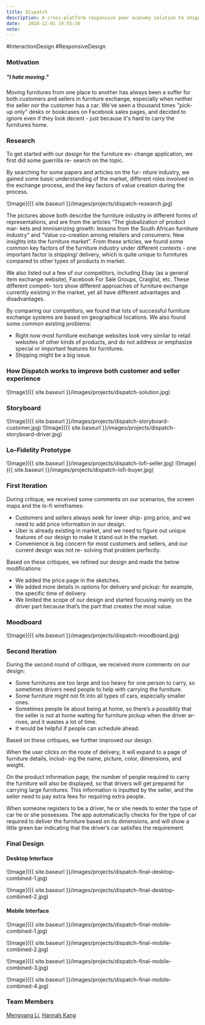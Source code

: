 ```yaml
---
title: Dispatch
description: A cross-platform responsive peer economy solution to shipping problems in furniture exchange
date:   2018-12-01 19:55:16
note: 
---
```


\#InteractionDesign \#ResponsiveDesign

### Motivation 

##### "I hate moving."

Moving furnitures from one place to another has always been a suffer for both customers and sellers in furniture exchange, especially when neither the seller nor the customer has a car. We've seen a thousand times "pick-up only" desks or bookcases on Facebook sales pages, and decided to ignore even if they look decent - just because it's hard to carry the furnitures home.

### Research

To get started with our design for the furniture ex- change application, we first did some guerrilla re- search on the topic.

By searching for some papers and articles on the fur- niture industry, we gained some basic understanding of the market, different roles involved in the exchange process, and the key factors of value creation during the process.

![Image]({{ site.baseurl }}/images/projects/dispatch-research.jpg)

The pictures above both describe the furniture industry in different forms of representations, and are from the articles “The globalization of product mar- kets and immiserizing growth: lessons from the South African furniture industry“ and “Value co-creation among retailers and consumers: New insights into the furniture market”. From these articles, we found some common key factors of the furniture industry under different contexts - one important factor is shipping/ delivery, which is quite unique to furnitures compared to other types of products in market.

We also listed out a few of our competitors, including Ebay (as a general item exchange website), Facebook For Sale Groups, Craiglist, etc. These different competi- tors show different approaches of furniture exchange currently existing in the market, yet all have different advantages and disadvantages.

By comparing our competitors, we found that lots of successful furniture exchange systems are based on geographical locations. We also found some common existing problems:

* Right now most furniture exchange websites look very similar to retail websites of other kinds of products, and do not address or emphasize special or important features for furnitures.
* Shipping might be a big issue.

### How Dispatch works to improve both customer and seller experience

![Image]({{ site.baseurl }}/images/projects/dispatch-solution.jpg)

### Storyboard

![Image]({{ site.baseurl }}/images/projects/dispatch-storyboard-customer.jpg)
![Image]({{ site.baseurl }}/images/projects/dispatch-storyboard-driver.jpg)

### Lo-Fidelity Prototype

![Image]({{ site.baseurl }}/images/projects/dispatch-lofi-seller.jpg)
![Image]({{ site.baseurl }}/images/projects/dispatch-lofi-buyer.jpg)

### First Iteration

During critique, we received some comments on our scenarios, the screen maps and the lo-fi wireframes:

* Customers and sellers always seek for lower ship- ping price, and we need to add price information in our design.
* Uber is already existing in market, and we need to figure out unique features of our design to make it stand out in the market.
* Convenience is big concern for most customers and sellers, and our current design was not re- solving that problem perfectly.

Based on these critiques, we refined our design and made the below modifications:

* We added the price page in the sketches.
* We added more details in options for delivery and pickup: for example, the specific time of delivery.
* We limited the scope of our design and started focusing mainly on the driver part because that’s the part that creates the most value.

### Moodboard

![Image]({{ site.baseurl }}/images/projects/dispatch-moodboard.jpg)

### Second Iteration

During the second round of critique, we received more comments on our design:

* Some furnitures are too large and too heavy for one person to carry, so sometimes drivers need people to help with carrying the furniture.
* Some furniture might not fit into all types of cars, especially smaller ones.
* Sometimes people lie about being at home, so there’s a possiblity that the seller is not at home waiting for furniture pickup when the driver ar- rives, and it wastes a lot of time.
* It would be helpful if people can schedule ahead.

Based on these critiques, we further improved our design.

When the user clicks on the route of delivery, it will expand to a page of furniture details, includ- ing the name, picture, color, dimensions, and weight.

On the product information page, the number of people required to carry the furniture will also be displayed, so that drivers will get prepared for carrying large furnitures. This information is inputted by the seller, and the seller need to pay extra fees for requiring extra people.

When someone registers to be a driver, he or she needs to enter the type of car he or she possesses. The app automaticaclly checks for the type
of car required to deliver the furniture based on its dimensions, and will show a little green bar indicating that the driver’s car satisfies the requirement.

### Final Design

#### Desktop Interface

![Image]({{ site.baseurl }}/images/projects/dispatch-final-desktop-combined-1.jpg)

![Image]({{ site.baseurl }}/images/projects/dispatch-final-desktop-combined-2.jpg)

#### Mobile Interface

![Image]({{ site.baseurl }}/images/projects/dispatch-final-mobile-combined-1.jpg)

![Image]({{ site.baseurl }}/images/projects/dispatch-final-mobile-combined-2.jpg)

![Image]({{ site.baseurl }}/images/projects/dispatch-final-mobile-combined-3.jpg)

![Image]({{ site.baseurl }}/images/projects/dispatch-final-mobile-combined-4.jpg)

### Team Members

[Mengyang Li](https://www.mengyang.space/), [Hannah Kang](http://www.hannahkang.com/)

